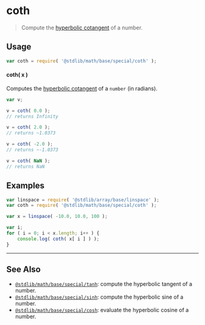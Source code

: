 <!--

@license Apache-2.0

Copyright (c) 2021 The Stdlib Authors.

Licensed under the Apache License, Version 2.0 (the "License");
you may not use this file except in compliance with the License.
You may obtain a copy of the License at

   http://www.apache.org/licenses/LICENSE-2.0

Unless required by applicable law or agreed to in writing, software
distributed under the License is distributed on an "AS IS" BASIS,
WITHOUT WARRANTIES OR CONDITIONS OF ANY KIND, either express or implied.
See the License for the specific language governing permissions and
limitations under the License.

-->

# coth

> Compute the [hyperbolic cotangent][hyperbolic-cotangent] of a number.

<section class="usage">

## Usage

```javascript
var coth = require( '@stdlib/math/base/special/coth' );
```

#### coth( x )

Computes the [hyperbolic cotangent][hyperbolic-cotangent] of a `number` (in radians).

```javascript
var v;

v = coth( 0.0 );
// returns Infinity

v = coth( 2.0 );
// returns ~1.0373

v = coth( -2.0 );
// returns ~-1.0373

v = coth( NaN );
// returns NaN
```

</section>

<!-- /.usage -->

<section class="examples">

## Examples

<!-- eslint no-undef: "error" -->

```javascript
var linspace = require( '@stdlib/array/base/linspace' );
var coth = require( '@stdlib/math/base/special/coth' );

var x = linspace( -10.0, 10.0, 100 );

var i;
for ( i = 0; i < x.length; i++ ) {
    console.log( coth( x[ i ] ) );
}
```

</section>

<!-- /.examples -->

<!-- Section for related `stdlib` packages. Do not manually edit this section, as it is automatically populated. -->

<section class="related">

* * *

## See Also

-   <span class="package-name">[`@stdlib/math/base/special/tanh`][@stdlib/math/base/special/tanh]</span><span class="delimiter">: </span><span class="description">compute the hyperbolic tangent of a number.</span>
-   <span class="package-name">[`@stdlib/math/base/special/sinh`][@stdlib/math/base/special/sinh]</span><span class="delimiter">: </span><span class="description">compute the hyperbolic sine of a number.</span>
-   <span class="package-name">[`@stdlib/math/base/special/cosh`][@stdlib/math/base/special/cosh]</span><span class="delimiter">: </span><span class="description">evaluate the hyperbolic cosine of a number.</span>

</section>

<!-- /.related -->

<!-- Section for all links. Make sure to keep an empty line after the `section` element and another before the `/section` close. -->

<section class="links">

[hyperbolic-cotangent]: http://mathworld.wolfram.com/HyperbolicCotangent.html

<!-- <related-links> -->

[@stdlib/math/base/special/tanh]: https://github.com/stdlib-js/math/tree/main/base/special/tanh

[@stdlib/math/base/special/sinh]: https://github.com/stdlib-js/math/tree/main/base/special/sinh

[@stdlib/math/base/special/cosh]: https://github.com/stdlib-js/math/tree/main/base/special/cosh

<!-- </related-links> -->

</section>

<!-- /.links -->
